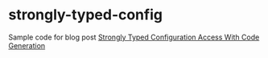 # strongly-typed-config
Sample code for blog post [Strongly Typed Configuration Access With Code Generation](http://blog.leifbattermann.de/2017/12/22/strongly-typed-configuration-access-with-code-generation/)

